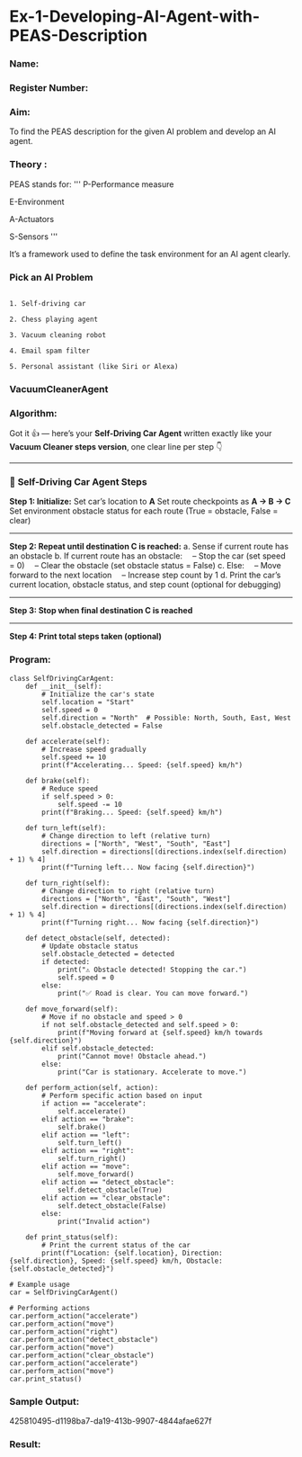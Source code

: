# Ex-1-Developing-AI-Agent-with-PEAS-Description
### Name:

### Register Number:

### Aim:
To find the PEAS description for the given AI problem and develop an AI agent.

### Theory :
PEAS stands for:
'''
P-Performance measure

E-Environment

A-Actuators

S-Sensors
'''

It’s a framework used to define the task environment for an AI agent clearly.

### Pick an AI Problem

```

1. Self-driving car

2. Chess playing agent

3. Vacuum cleaning robot

4. Email spam filter

5. Personal assistant (like Siri or Alexa)
```

### VacuumCleanerAgent
### Algorithm:
Got it 👍 — here’s your **Self-Driving Car Agent** written exactly like your **Vacuum Cleaner steps version**, one clear line per step 👇

---

### 🚗 **Self-Driving Car Agent Steps**

**Step 1: Initialize:**
Set car’s location to **A**
Set route checkpoints as **A → B → C**
Set environment obstacle status for each route (True = obstacle, False = clear)

---

**Step 2: Repeat until destination C is reached:**
a. Sense if current route has an obstacle
b. If current route has an obstacle:
 – Stop the car (set speed = 0)
 – Clear the obstacle (set obstacle status = False)
c. Else:
 – Move forward to the next location
 – Increase step count by 1
d. Print the car’s current location, obstacle status, and step count (optional for debugging)

---

**Step 3: Stop when final destination C is reached**

---

**Step 4: Print total steps taken (optional)**


### Program:
```
class SelfDrivingCarAgent:
    def __init__(self):
        # Initialize the car's state
        self.location = "Start"
        self.speed = 0
        self.direction = "North"  # Possible: North, South, East, West
        self.obstacle_detected = False

    def accelerate(self):
        # Increase speed gradually
        self.speed += 10
        print(f"Accelerating... Speed: {self.speed} km/h")

    def brake(self):
        # Reduce speed
        if self.speed > 0:
            self.speed -= 10
        print(f"Braking... Speed: {self.speed} km/h")

    def turn_left(self):
        # Change direction to left (relative turn)
        directions = ["North", "West", "South", "East"]
        self.direction = directions[(directions.index(self.direction) + 1) % 4]
        print(f"Turning left... Now facing {self.direction}")

    def turn_right(self):
        # Change direction to right (relative turn)
        directions = ["North", "East", "South", "West"]
        self.direction = directions[(directions.index(self.direction) + 1) % 4]
        print(f"Turning right... Now facing {self.direction}")

    def detect_obstacle(self, detected):
        # Update obstacle status
        self.obstacle_detected = detected
        if detected:
            print("⚠️ Obstacle detected! Stopping the car.")
            self.speed = 0
        else:
            print("✅ Road is clear. You can move forward.")

    def move_forward(self):
        # Move if no obstacle and speed > 0
        if not self.obstacle_detected and self.speed > 0:
            print(f"Moving forward at {self.speed} km/h towards {self.direction}")
        elif self.obstacle_detected:
            print("Cannot move! Obstacle ahead.")
        else:
            print("Car is stationary. Accelerate to move.")

    def perform_action(self, action):
        # Perform specific action based on input
        if action == "accelerate":
            self.accelerate()
        elif action == "brake":
            self.brake()
        elif action == "left":
            self.turn_left()
        elif action == "right":
            self.turn_right()
        elif action == "move":
            self.move_forward()
        elif action == "detect_obstacle":
            self.detect_obstacle(True)
        elif action == "clear_obstacle":
            self.detect_obstacle(False)
        else:
            print("Invalid action")

    def print_status(self):
        # Print the current status of the car
        print(f"Location: {self.location}, Direction: {self.direction}, Speed: {self.speed} km/h, Obstacle: {self.obstacle_detected}")

# Example usage
car = SelfDrivingCarAgent()

# Performing actions
car.perform_action("accelerate")
car.perform_action("move")
car.perform_action("right")
car.perform_action("detect_obstacle")
car.perform_action("move")
car.perform_action("clear_obstacle")
car.perform_action("accelerate")
car.perform_action("move")
car.print_status()

```
### Sample Output:

425810495-d1198ba7-da19-413b-9907-4844afae627f

### Result:
